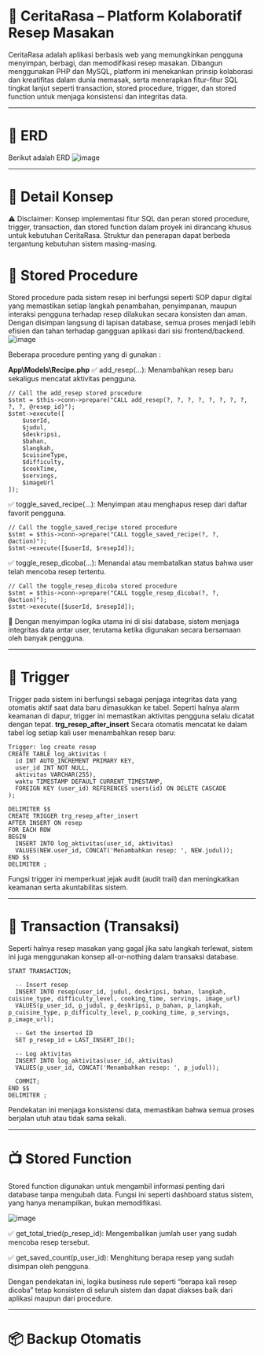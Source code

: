 #  🍲 CeritaRasa – Platform Kolaboratif Resep Masakan

CeritaRasa adalah aplikasi berbasis web yang memungkinkan pengguna menyimpan, berbagi, dan memodifikasi resep masakan. Dibangun menggunakan PHP dan MySQL, platform ini menekankan prinsip kolaborasi dan kreatifitas dalam dunia memasak, serta menerapkan fitur-fitur SQL tingkat lanjut seperti transaction, stored procedure, trigger, dan stored function untuk menjaga konsistensi dan integritas data.

---
# 📌 ERD
Berikut adalah ERD
![image](https://github.com/user-attachments/assets/77fe1655-06b5-4c22-b9c7-8bb8691e122a)

---
# 📌 Detail Konsep
⚠️ Disclaimer:
Konsep implementasi fitur SQL dan peran stored procedure, trigger, transaction, dan stored function dalam proyek ini dirancang khusus untuk kebutuhan CeritaRasa. Struktur dan penerapan dapat berbeda tergantung kebutuhan sistem masing-masing.

# 🧠 Stored Procedure
Stored procedure pada sistem resep ini berfungsi seperti SOP dapur digital yang memastikan setiap langkah penambahan, penyimpanan, maupun interaksi pengguna terhadap resep dilakukan secara konsisten dan aman. Dengan disimpan langsung di lapisan database, semua proses menjadi lebih efisien dan tahan terhadap gangguan aplikasi dari sisi frontend/backend.
![image](https://github.com/user-attachments/assets/f5727592-c64d-447e-9bcb-e61e3eecf1b3)

Beberapa procedure penting yang di gunakan :

**App\Models\Recipe.php**
✅ add_resep(...): Menambahkan resep baru sekaligus mencatat aktivitas pengguna.
```
// Call the add_resep stored procedure
$stmt = $this->conn->prepare("CALL add_resep(?, ?, ?, ?, ?, ?, ?, ?, ?, ?, @resep_id)");
$stmt->execute([
    $userId,
    $judul,
    $deskripsi,
    $bahan,
    $langkah,
    $cuisineType,
    $difficulty,
    $cookTime,
    $servings,
    $imageUrl
]);
```

✅ toggle_saved_recipe(...): Menyimpan atau menghapus resep dari daftar favorit pengguna.
```
// Call the toggle_saved_recipe stored procedure
$stmt = $this->conn->prepare("CALL toggle_saved_recipe(?, ?, @action)");
$stmt->execute([$userId, $resepId]);
```

✅ toggle_resep_dicoba(...): Menandai atau membatalkan status bahwa user telah mencoba resep tertentu.
```
// Call the toggle_resep_dicoba stored procedure
$stmt = $this->conn->prepare("CALL toggle_resep_dicoba(?, ?, @action)");
$stmt->execute([$userId, $resepId]);
```
🧩 Dengan menyimpan logika utama ini di sisi database, sistem menjaga integritas data antar user, terutama ketika digunakan secara bersamaan oleh banyak pengguna.

---
# 🚨 Trigger
Trigger pada sistem ini berfungsi sebagai penjaga integritas data yang otomatis aktif saat data baru dimasukkan ke tabel. Seperti halnya alarm keamanan di dapur, trigger ini memastikan aktivitas pengguna selalu dicatat dengan tepat.
**trg_resep_after_insert**
Secara otomatis mencatat ke dalam tabel log setiap kali user menambahkan resep baru:
```
Trigger: log create resep
CREATE TABLE log_aktivitas (
  id INT AUTO_INCREMENT PRIMARY KEY,
  user_id INT NOT NULL,
  aktivitas VARCHAR(255),
  waktu TIMESTAMP DEFAULT CURRENT_TIMESTAMP,
  FOREIGN KEY (user_id) REFERENCES users(id) ON DELETE CASCADE
);

DELIMITER $$
CREATE TRIGGER trg_resep_after_insert
AFTER INSERT ON resep
FOR EACH ROW
BEGIN
  INSERT INTO log_aktivitas(user_id, aktivitas)
  VALUES(NEW.user_id, CONCAT('Menambahkan resep: ', NEW.judul));
END $$
DELIMITER ;
```
Fungsi trigger ini memperkuat jejak audit (audit trail) dan meningkatkan keamanan serta akuntabilitas sistem.

---
# 🔄 Transaction (Transaksi)
Seperti halnya resep masakan yang gagal jika satu langkah terlewat, sistem ini juga menggunakan konsep all-or-nothing dalam transaksi database.
```
START TRANSACTION;
  
  -- Insert resep
  INSERT INTO resep(user_id, judul, deskripsi, bahan, langkah, cuisine_type, difficulty_level, cooking_time, servings, image_url)
  VALUES(p_user_id, p_judul, p_deskripsi, p_bahan, p_langkah, p_cuisine_type, p_difficulty_level, p_cooking_time, p_servings, p_image_url);
  
  -- Get the inserted ID
  SET p_resep_id = LAST_INSERT_ID();
  
  -- Log aktivitas
  INSERT INTO log_aktivitas(user_id, aktivitas)
  VALUES(p_user_id, CONCAT('Menambahkan resep: ', p_judul));
  
  COMMIT;
END $$
DELIMITER ;
```

Pendekatan ini menjaga konsistensi data, memastikan bahwa semua proses berjalan utuh atau tidak sama sekali.

---
# 📺 Stored Function
Stored function digunakan untuk mengambil informasi penting dari database tanpa mengubah data. Fungsi ini seperti dashboard status sistem, yang hanya menampilkan, bukan memodifikasi.

![image](https://github.com/user-attachments/assets/9fccb3f9-1377-4db0-8c70-99d3da0c97e6)

✅ get_total_tried(p_resep_id): Mengembalikan jumlah user yang sudah mencoba resep tersebut.

✅ get_saved_count(p_user_id): Menghitung berapa resep yang sudah disimpan oleh pengguna.

Dengan pendekatan ini, logika business rule seperti “berapa kali resep dicoba” tetap konsisten di seluruh sistem dan dapat diakses baik dari aplikasi maupun dari procedure.


---
# 📦 Backup Otomatis
